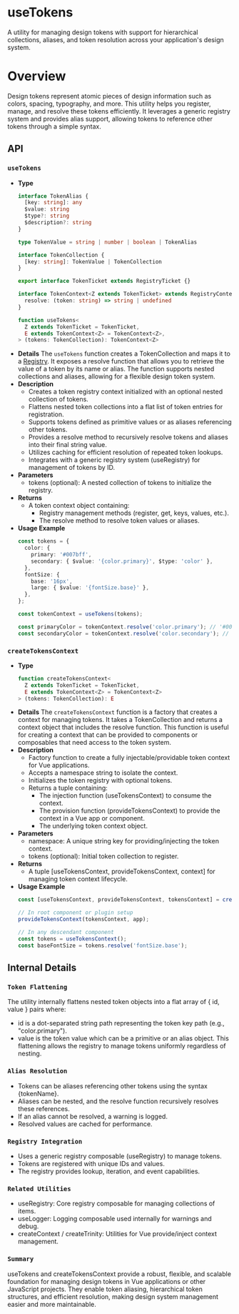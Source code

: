 # useTokens

A utility for managing design tokens with support for hierarchical collections, aliases, and token resolution across your application's design system.

# Overview
Design tokens represent atomic pieces of design information such as colors, spacing, typography, and more. This utility helps you register, manage, and resolve these tokens efficiently. It leverages a generic registry system and provides alias support, allowing tokens to reference other tokens through a simple syntax.

## API

### `useTokens`

* **Type**
  ```ts
  interface TokenAlias {
    [key: string]: any
    $value: string
    $type?: string
    $description?: string
  }

  type TokenValue = string | number | boolean | TokenAlias

  interface TokenCollection {
    [key: string]: TokenValue | TokenCollection
  }

  export interface TokenTicket extends RegistryTicket {}

  interface TokenContext<Z extends TokenTicket> extends RegistryContext<Z> {
    resolve: (token: string) => string | undefined
  }

  function useTokens<
    Z extends TokenTicket = TokenTicket,
    E extends TokenContext<Z> = TokenContext<Z>,
  > (tokens: TokenCollection): TokenContext<Z>
  ```
* **Details**
  The `useTokens` function creates a TokenCollection and maps it to a [Registry](/composables/registration/use-registry). It exposes a resolve function that allows you to retrieve the value of a token by its name or alias. The function supports nested collections and aliases, allowing for a flexible design token system.
* **Description**
  * Creates a token registry context initialized with an optional nested collection of tokens.
  * Flattens nested token collections into a flat list of token entries for registration.
  * Supports tokens defined as primitive values or as aliases referencing other tokens.
  * Provides a resolve method to recursively resolve tokens and aliases into their final string value.
  * Utilizes caching for efficient resolution of repeated token lookups.
  * Integrates with a generic registry system (useRegistry) for management of tokens by ID.
* **Parameters**
  * tokens (optional): A nested collection of tokens to initialize the registry.
* **Returns**
  * A token context object containing: 
    * Registry management methods (register, get, keys, values, etc.).
    * The resolve method to resolve token values or aliases.
* **Usage Example**
  ```ts
  const tokens = {
    color: {
      primary: '#007bff',
      secondary: { $value: '{color.primary}', $type: 'color' },
    },
    fontSize: {
      base: '16px',
      large: { $value: '{fontSize.base}' },
    },
  };

  const tokenContext = useTokens(tokens);

  const primaryColor = tokenContext.resolve('color.primary'); // '#007bff'
  const secondaryColor = tokenContext.resolve('color.secondary'); // '#007bff'
  ```

### `createTokensContext`

* **Type**
  ```ts
  function createTokensContext<
    Z extends TokenTicket = TokenTicket,
    E extends TokenContext<Z> = TokenContext<Z>
  > (tokens: TokenCollection): E
  ```
* **Details**
  The `createTokensContext` function is a factory that creates a context for managing tokens. It takes a TokenCollection and returns a context object that includes the resolve function. This function is useful for creating a context that can be provided to components or composables that need access to the token system.
* **Description**
  * Factory function to create a fully injectable/providable token context for Vue applications.
  * Accepts a namespace string to isolate the context.
  * Initializes the token registry with optional tokens.
  * Returns a tuple containing:
    * The injection function (useTokensContext) to consume the context.
    * The provision function (provideTokensContext) to provide the context in a Vue app or component.
    * The underlying token context object.
* **Parameters**
  * namespace: A unique string key for providing/injecting the token context.
  * tokens (optional): Initial token collection to register.
* **Returns**
  * A tuple [useTokensContext, provideTokensContext, context] for managing token context lifecycle.
* **Usage Example**
  ```ts
  const [useTokensContext, provideTokensContext, tokensContext] = createTokensContext('my-app:tokens', tokens);

  // In root component or plugin setup
  provideTokensContext(tokensContext, app);

  // In any descendant component
  const tokens = useTokensContext();
  const baseFontSize = tokens.resolve('fontSize.base');
  ```

## Internal Details

### `Token Flattening`
The utility internally flattens nested token objects into a flat array of { id, value } pairs where:
* id is a dot-separated string path representing the token key path (e.g., "color.primary").
* value is the token value which can be a primitive or an alias object.
This flattening allows the registry to manage tokens uniformly regardless of nesting.
### `Alias Resolution`
* Tokens can be aliases referencing other tokens using the syntax {tokenName}.
* Aliases can be nested, and the resolve function recursively resolves these references.
* If an alias cannot be resolved, a warning is logged.
* Resolved values are cached for performance.
### `Registry Integration`
* Uses a generic registry composable (useRegistry) to manage tokens.
* Tokens are registered with unique IDs and values.
* The registry provides lookup, iteration, and event capabilities.
### `Related Utilities`
* useRegistry: Core registry composable for managing collections of items.
* useLogger: Logging composable used internally for warnings and debug.
* createContext / createTrinity: Utilities for Vue provide/inject context management.
### `Summary`
useTokens and createTokensContext provide a robust, flexible, and scalable foundation for managing design tokens in Vue applications or other JavaScript projects. They enable token aliasing, hierarchical token structures, and efficient resolution, making design system management easier and more maintainable.

